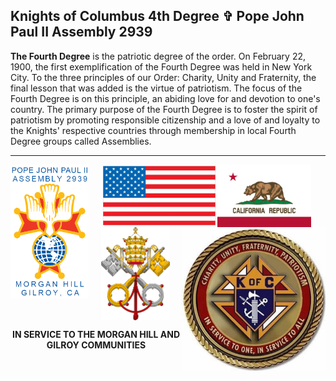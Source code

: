 <p align="center"><h2>Knights of Columbus 4th Degree &#x271E; Pope John Paul II Assembly 2939</h2></p>

<b>The Fourth Degree</b> is the patriotic degree of the order. On February 22, 1900, the first exemplification of the Fourth Degree was held in New York City. To the three principles of our Order: Charity, Unity and Fraternity, the final lesson that was added is the virtue of patriotism. The focus of the Fourth Degree is on this principle, an abiding love for and devotion to one's country. The primary purpose of the Fourth Degree is to foster the spirit of patriotism by promoting responsible citizenship and a love of and loyalty to the Knights' respective countries through membership in local Fourth Degree groups called Assemblies.
<br>
<hr>
<p align="center">
<img align="left" img src="assets/img/2939logoA.png" width="125">
<img align="center" img src="assets/img/usflag1A.jpg" width="180">
<img align="center" img src="assets/img/calflag1A.jpg" width="150">
<img align="center" img src="assets/img/vakeys.png" width="110">
<img align="right" img src="assets/img/kofc9.jpg" width="230">
</p>
<center><b>IN SERVICE TO THE MORGAN HILL AND GILROY COMMUNITIES</b>
<br>
<br>
<br>
<div></div>
